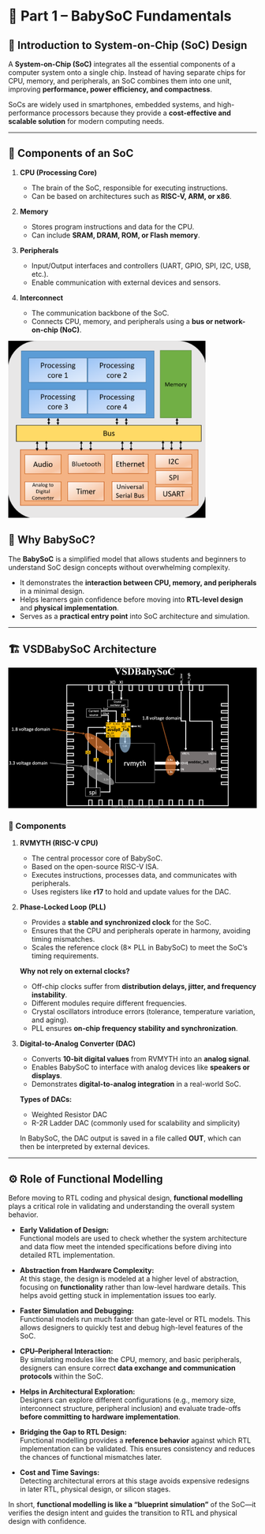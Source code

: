 # 🔹 Part 1 – BabySoC Fundamentals  

## 📖 Introduction to System-on-Chip (SoC) Design  
A **System-on-Chip (SoC)** integrates all the essential components of a computer system onto a single chip. Instead of having separate chips for CPU, memory, and peripherals, an SoC combines them into one unit, improving **performance, power efficiency, and compactness**.  

SoCs are widely used in smartphones, embedded systems, and high-performance processors because they provide a **cost-effective and scalable solution** for modern computing needs.  

---

## 🧩 Components of an SoC  

1. **CPU (Processing Core)**  
   - The brain of the SoC, responsible for executing instructions.  
   - Can be based on architectures such as **RISC-V, ARM, or x86**.  

2. **Memory**  
   - Stores program instructions and data for the CPU.  
   - Can include **SRAM, DRAM, ROM, or Flash memory**.  

3. **Peripherals**  
   - Input/Output interfaces and controllers (UART, GPIO, SPI, I2C, USB, etc.).  
   - Enable communication with external devices and sensors.  

4. **Interconnect**  
   - The communication backbone of the SoC.  
   - Connects CPU, memory, and peripherals using a **bus or network-on-chip (NoC)**.  


<img src = "../images/simple_soc.png" width = 400>




## 🎯 Why BabySoC?  
The **BabySoC** is a simplified model that allows students and beginners to understand SoC design concepts without overwhelming complexity.  

- It demonstrates the **interaction between CPU, memory, and peripherals** in a minimal design.  
- Helps learners gain confidence before moving into **RTL-level design** and **physical implementation**.  
- Serves as a **practical entry point** into SoC architecture and simulation.  

---
## 🏗️ VSDBabySoC Architecture  

<img src = "../images/vsd_babySoc.png">

### 🔹 Components  

1. **RVMYTH (RISC-V CPU)**  
   - The central processor core of BabySoC.  
   - Based on the open-source RISC-V ISA.  
   - Executes instructions, processes data, and communicates with peripherals.  
   - Uses registers like **r17** to hold and update values for the DAC.  

2. **Phase-Locked Loop (PLL)**  
   - Provides a **stable and synchronized clock** for the SoC.  
   - Ensures that the CPU and peripherals operate in harmony, avoiding timing mismatches.  
   - Scales the reference clock (8× PLL in BabySoC) to meet the SoC’s timing requirements.  

   **Why not rely on external clocks?**  
   - Off-chip clocks suffer from **distribution delays, jitter, and frequency instability**.  
   - Different modules require different frequencies.  
   - Crystal oscillators introduce errors (tolerance, temperature variation, and aging).  
   - PLL ensures **on-chip frequency stability and synchronization**.  

3. **Digital-to-Analog Converter (DAC)**  
   - Converts **10-bit digital values** from RVMYTH into an **analog signal**.  
   - Enables BabySoC to interface with analog devices like **speakers or displays**.  
   - Demonstrates **digital-to-analog integration** in a real-world SoC.  

   **Types of DACs:**  
   - Weighted Resistor DAC  
   - R-2R Ladder DAC (commonly used for scalability and simplicity)  

   In BabySoC, the DAC output is saved in a file called **OUT**, which can then be interpreted by external devices.  

---

## ⚙️ Role of Functional Modelling  
Before moving to RTL coding and physical design, **functional modelling** plays a critical role in validating and understanding the overall system behavior.  

- **Early Validation of Design:**  
  Functional models are used to check whether the system architecture and data flow meet the intended specifications before diving into detailed RTL implementation.  

- **Abstraction from Hardware Complexity:**  
  At this stage, the design is modeled at a higher level of abstraction, focusing on **functionality** rather than low-level hardware details. This helps avoid getting stuck in implementation issues too early.  

- **Faster Simulation and Debugging:**  
  Functional models run much faster than gate-level or RTL models. This allows designers to quickly test and debug high-level features of the SoC.  

- **CPU–Peripheral Interaction:**  
  By simulating modules like the CPU, memory, and basic peripherals, designers can ensure correct **data exchange and communication protocols** within the SoC.  

- **Helps in Architectural Exploration:**  
  Designers can explore different configurations (e.g., memory size, interconnect structure, peripheral inclusion) and evaluate trade-offs **before committing to hardware implementation**.  

- **Bridging the Gap to RTL Design:**  
  Functional modelling provides a **reference behavior** against which RTL implementation can be validated. This ensures consistency and reduces the chances of functional mismatches later.  

- **Cost and Time Savings:**  
  Detecting architectural errors at this stage avoids expensive redesigns in later RTL, physical design, or silicon stages.  

In short, **functional modelling is like a “blueprint simulation”** of the SoC—it verifies the design intent and guides the transition to RTL and physical design with confidence.  


